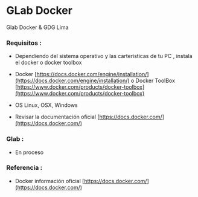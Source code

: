 # GLab Docker 

Glab Docker  &amp; GDG Lima


### Requisitos :

- Dependiendo del sistema operativo y las carteristicas de tu PC , instala el docker o docker toolbox

- Docker [https://docs.docker.com/engine/installation/](https://docs.docker.com/engine/installation/) o Docker ToolBox [https://www.docker.com/products/docker-toolbox](https://www.docker.com/products/docker-toolbox)
- OS Linux, OSX, Windows
- Revisar la documentación oficial [https://docs.docker.com/](https://docs.docker.com/)



### Glab :

- En proceso



### Referencia :

- Docker información oficial [https://docs.docker.com/](https://docs.docker.com/)
